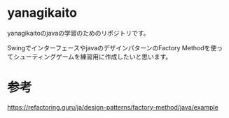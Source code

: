 # yanagikaito

yanagikaitoのjavaの学習のためのリポジトリです。

SwingでインターフェースやjavaのデザインパターンのFactory Methodを使ってシューティングゲームを練習用に作成したいと思います。

# 参考
https://refactoring.guru/ja/design-patterns/factory-method/java/example
